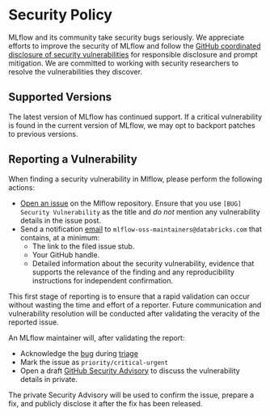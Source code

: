 # Security Policy

MLflow and its community take security bugs seriously. We appreciate efforts to improve the security of MLflow
and follow the [GitHub coordinated disclosure of security vulnerabilities](https://docs.github.com/en/code-security/security-advisories/about-coordinated-disclosure-of-security-vulnerabilities#about-reporting-and-disclosing-vulnerabilities-in-projects-on-github)
for responsible disclosure and prompt mitigation. We are committed to working with security researchers to
resolve the vulnerabilities they discover.

## Supported Versions

The latest version of MLflow has continued support. If a critical vulnerability is found in the current version
of MLflow, we may opt to backport patches to previous versions.

## Reporting a Vulnerability

When finding a security vulnerability in Mlflow, please perform the following actions:
  - [Open an issue](https://github.com/mlflow/mlflow/issues/new?assignees=&labels=bug&template=bug_report_template.md&title=%5BBUG%5D%20Security%20Vulnerability) on the Mlflow repository. Ensure that you use `[BUG] Security Vulnerability` as the title and *do not* mention any vulnerability details in the issue post.
  - Send a notification [email](mailto:mlflow-oss-maintainers@databricks.com) to `mlflow-oss-maintainers@databricks.com` that contains, at a minimum:
    - The link to the filed issue stub.
    - Your GitHub handle.
    - Detailed information about the security vulnerability, evidence that supports the relevance of the finding and any reproducibility instructions for independent confirmation.

This first stage of reporting is to ensure that a rapid validation can occur without wasting the time and effort of a reporter. Future communication and vulnerability resolution will be conducted after validating 
the veracity of the reported issue.

An MLflow maintainer will, after validating the report:
  - Acknowledge the [bug](ISSUE_POLICY.md#bug-reports) during [triage](ISSUE_TRIAGE.rst)
  - Mark the issue as `priority/critical-urgent`
  - Open a draft [GitHub Security Advisory](https://docs.github.com/en/code-security/security-advisories/creating-a-security-advisory)
  to discuss the vulnerability details in private.

The private Security Advisory will be used to confirm the issue, prepare a fix, and publicly disclose it after the fix has been released.
